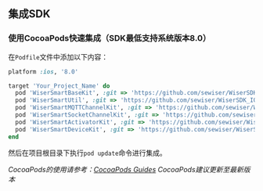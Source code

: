 ## 集成SDK

### 使用CocoaPods快速集成（SDK最低支持系统版本8.0）

在`Podfile`文件中添加以下内容：

```ruby
platform :ios, '8.0'

target 'Your_Project_Name' do
  pod 'WiserSmartBaseKit', :git => 'https://github.com/sewiser/WiserSDK_IOS.git', :tag => '3.14.2'
  pod 'WiserSmartUtil', :git => 'https://github.com/sewiser/WiserSDK_IOS.git', :tag => '3.14.2'
  pod 'WiserSmartMQTTChannelKit', :git => 'https://github.com/sewiser/WiserSDK_IOS.git', :tag => '3.14.2'
  pod 'WiserSmartSocketChannelKit', :git => 'https://github.com/sewiser/WiserSDK_IOS.git', :tag => '3.14.2'
  pod 'WiserSmartActivatorKit', :git => 'https://github.com/sewiser/WiserSDK_IOS.git', :tag => '3.14.2'
  pod 'WiserSmartDeviceKit', :git => 'https://github.com/sewiser/WiserSDK_IOS.git', :tag => '3.14.2'
end
```

然后在项目根目录下执行`pod update`命令进行集成。

_CocoaPods的使用请参考：[CocoaPods Guides](https://guides.cocoapods.org/)_
_CocoaPods建议更新至最新版本_

